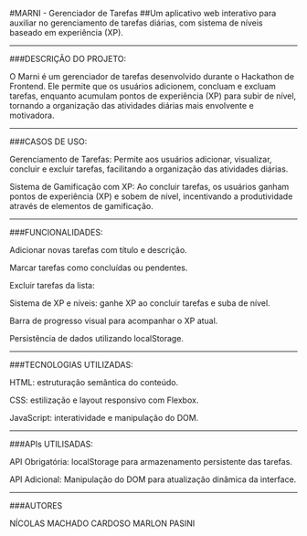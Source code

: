 #MARNI - Gerenciador de Tarefas
##Um aplicativo web interativo para auxiliar no gerenciamento de tarefas diárias, com sistema de níveis baseado em experiência (XP).

-----------

###DESCRIÇÃO DO PROJETO:

O Marni é um gerenciador de tarefas desenvolvido durante o Hackathon de Frontend. Ele permite que os usuários adicionem, concluam e excluam tarefas, enquanto acumulam pontos de experiência (XP) para subir de nível, tornando a organização das atividades diárias mais envolvente e motivadora.

-----------

###CASOS DE USO:

Gerenciamento de Tarefas: Permite aos usuários adicionar, visualizar, concluir e excluir tarefas, facilitando a organização das atividades diárias.

Sistema de Gamificação com XP: Ao concluir tarefas, os usuários ganham pontos de experiência (XP) e sobem de nível, incentivando a produtividade através de elementos de gamificação.


-----------

###FUNCIONALIDADES:

Adicionar novas tarefas com título e descrição.

Marcar tarefas como concluídas ou pendentes.

Excluir tarefas da lista:

Sistema de XP e níveis: ganhe XP ao concluir tarefas e suba de nível.

Barra de progresso visual para acompanhar o XP atual.

Persistência de dados utilizando localStorage.

-----------

###TECNOLOGIAS UTILIZADAS:

HTML: estruturação semântica do conteúdo.

CSS: estilização e layout responsivo com Flexbox.

JavaScript: interatividade e manipulação do DOM.

-----------

###APIs UTILISADAS:

API Obrigatória: localStorage para armazenamento persistente das tarefas.

API Adicional: Manipulação do DOM para atualização dinâmica da interface.

-----------
###AUTORES

NÍCOLAS MACHADO CARDOSO
MARLON PASINI
